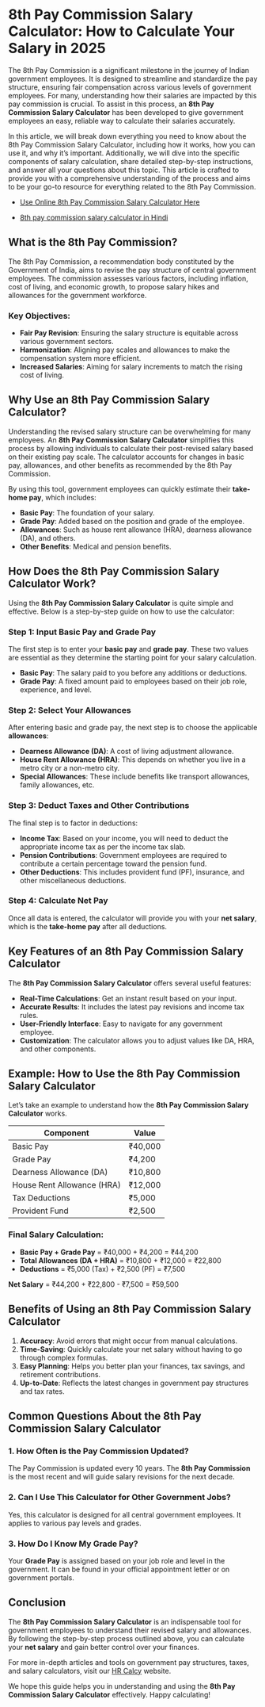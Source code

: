 # 8th Pay Commission Salary Calculator: How to Calculate Your Salary in 2025

The 8th Pay Commission is a significant milestone in the journey of Indian government employees. It is designed to streamline and standardize the pay structure, ensuring fair compensation across various levels of government employees. For many, understanding how their salaries are impacted by this pay commission is crucial. To assist in this process, an **8th Pay Commission Salary Calculator** has been developed to give government employees an easy, reliable way to calculate their salaries accurately.

In this article, we will break down everything you need to know about the 8th Pay Commission Salary Calculator, including how it works, how you can use it, and why it’s important. Additionally, we will dive into the specific components of salary calculation, share detailed step-by-step instructions, and answer all your questions about this topic. This article is crafted to provide you with a comprehensive understanding of the process and aims to be your go-to resource for everything related to the 8th Pay Commission.

- [Use Online 8th Pay Commission Salary Calculator Here](https://www.hrcalcy.in/2025/01/8th-pay-commission-salary-hike-fitment-factor-calculator.html)

- [8th pay commission salary calculator in Hindi](https://www.addinfy.in/2024/08/8th-pay-commission-salary-calculator-in-hindi.html)

## What is the 8th Pay Commission?

The 8th Pay Commission, a recommendation body constituted by the Government of India, aims to revise the pay structure of central government employees. The commission assesses various factors, including inflation, cost of living, and economic growth, to propose salary hikes and allowances for the government workforce.

### Key Objectives:
- **Fair Pay Revision**: Ensuring the salary structure is equitable across various government sectors.
- **Harmonization**: Aligning pay scales and allowances to make the compensation system more efficient.
- **Increased Salaries**: Aiming for salary increments to match the rising cost of living.


## Why Use an 8th Pay Commission Salary Calculator?

Understanding the revised salary structure can be overwhelming for many employees. An **8th Pay Commission Salary Calculator** simplifies this process by allowing individuals to calculate their post-revised salary based on their existing pay scale. The calculator accounts for changes in basic pay, allowances, and other benefits as recommended by the 8th Pay Commission.

By using this tool, government employees can quickly estimate their **take-home pay**, which includes:
- **Basic Pay**: The foundation of your salary.
- **Grade Pay**: Added based on the position and grade of the employee.
- **Allowances**: Such as house rent allowance (HRA), dearness allowance (DA), and others.
- **Other Benefits**: Medical and pension benefits.


## How Does the 8th Pay Commission Salary Calculator Work?

Using the **8th Pay Commission Salary Calculator** is quite simple and effective. Below is a step-by-step guide on how to use the calculator:

### Step 1: Input Basic Pay and Grade Pay

The first step is to enter your **basic pay** and **grade pay**. These two values are essential as they determine the starting point for your salary calculation.

- **Basic Pay**: The salary paid to you before any additions or deductions.
- **Grade Pay**: A fixed amount paid to employees based on their job role, experience, and level.

### Step 2: Select Your Allowances

After entering basic and grade pay, the next step is to choose the applicable **allowances**:
- **Dearness Allowance (DA)**: A cost of living adjustment allowance.
- **House Rent Allowance (HRA)**: This depends on whether you live in a metro city or a non-metro city.
- **Special Allowances**: These include benefits like transport allowances, family allowances, etc.

### Step 3: Deduct Taxes and Other Contributions

The final step is to factor in deductions:
- **Income Tax**: Based on your income, you will need to deduct the appropriate income tax as per the income tax slab.
- **Pension Contributions**: Government employees are required to contribute a certain percentage toward the pension fund.
- **Other Deductions**: This includes provident fund (PF), insurance, and other miscellaneous deductions.

### Step 4: Calculate Net Pay

Once all data is entered, the calculator will provide you with your **net salary**, which is the **take-home pay** after all deductions.


## Key Features of an 8th Pay Commission Salary Calculator

The **8th Pay Commission Salary Calculator** offers several useful features:
- **Real-Time Calculations**: Get an instant result based on your input.
- **Accurate Results**: It includes the latest pay revisions and income tax rules.
- **User-Friendly Interface**: Easy to navigate for any government employee.
- **Customization**: The calculator allows you to adjust values like DA, HRA, and other components.


## Example: How to Use the 8th Pay Commission Salary Calculator

Let’s take an example to understand how the **8th Pay Commission Salary Calculator** works.

| **Component**           | **Value**        |
|-------------------------|------------------|
| Basic Pay              | ₹40,000          |
| Grade Pay              | ₹4,200           |
| Dearness Allowance (DA)| ₹10,800          |
| House Rent Allowance (HRA) | ₹12,000       |
| Tax Deductions         | ₹5,000           |
| Provident Fund         | ₹2,500           |

### Final Salary Calculation:
- **Basic Pay + Grade Pay** = ₹40,000 + ₹4,200 = ₹44,200
- **Total Allowances (DA + HRA)** = ₹10,800 + ₹12,000 = ₹22,800
- **Deductions** = ₹5,000 (Tax) + ₹2,500 (PF) = ₹7,500

**Net Salary** = ₹44,200 + ₹22,800 - ₹7,500 = ₹59,500


## Benefits of Using an 8th Pay Commission Salary Calculator

1. **Accuracy**: Avoid errors that might occur from manual calculations.
2. **Time-Saving**: Quickly calculate your net salary without having to go through complex formulas.
3. **Easy Planning**: Helps you better plan your finances, tax savings, and retirement contributions.
4. **Up-to-Date**: Reflects the latest changes in government pay structures and tax rates.


## Common Questions About the 8th Pay Commission Salary Calculator

### 1. How Often is the Pay Commission Updated?

The Pay Commission is updated every 10 years. The **8th Pay Commission** is the most recent and will guide salary revisions for the next decade.

### 2. Can I Use This Calculator for Other Government Jobs?

Yes, this calculator is designed for all central government employees. It applies to various pay levels and grades.

### 3. How Do I Know My Grade Pay?

Your **Grade Pay** is assigned based on your job role and level in the government. It can be found in your official appointment letter or on government portals.


## Conclusion

The **8th Pay Commission Salary Calculator** is an indispensable tool for government employees to understand their revised salary and allowances. By following the step-by-step process outlined above, you can calculate your **net salary** and gain better control over your finances.

For more in-depth articles and tools on government pay structures, taxes, and salary calculators, visit our [HR Calcy](https://www.hrcalcy.in/) website.

We hope this guide helps you in understanding and using the **8th Pay Commission Salary Calculator** effectively. Happy calculating!
